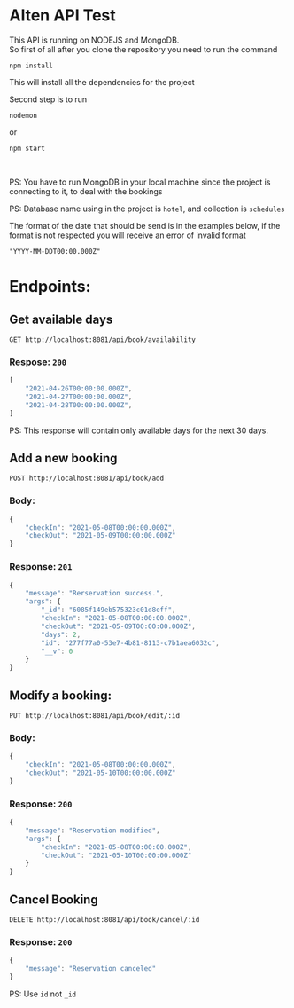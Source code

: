 # Alten API Test
This API is running on NODEJS and MongoDB.<br/>
So first of all after you clone the repository you need to run the command 
```
npm install
```

This will install all the dependencies for the project

Second step is to run
```
nodemon 
```
or 

```
npm start
```
<br/>

PS: You have to run MongoDB in your local machine since the project is connecting to it, to deal with the bookings

PS: Database name using in the project is `hotel`, and collection is `schedules`

The format of the date that should be send is in the examples below, if the format is not respected you will receive an error of invalid format
```
"YYYY-MM-DDT00:00.000Z"
```

# Endpoints:

## Get available days

```http
GET http://localhost:8081/api/book/availability
```

### Respose: `200`
```javascript
[
    "2021-04-26T00:00:00.000Z",
    "2021-04-27T00:00:00.000Z",
    "2021-04-28T00:00:00.000Z",
]
```

PS: This response will contain only available days for the next 30 days.


## Add a new booking
```http
POST http://localhost:8081/api/book/add
```
### Body:
```javascript
{
    "checkIn": "2021-05-08T00:00:00.000Z",
    "checkOut": "2021-05-09T00:00:00.000Z"
}
```

### Response: `201`
```javascript
{
    "message": "Rerservation success.",
    "args": {
        "_id": "6085f149eb575323c01d8eff",
        "checkIn": "2021-05-08T00:00:00.000Z",
        "checkOut": "2021-05-09T00:00:00.000Z",
        "days": 2,
        "id": "277f77a0-53e7-4b81-8113-c7b1aea6032c",
        "__v": 0
    }
}
```

## Modify a booking:
```http
PUT http://localhost:8081/api/book/edit/:id
```
### Body:
```javascript
{
    "checkIn": "2021-05-08T00:00:00.000Z",
    "checkOut": "2021-05-10T00:00:00.000Z"
}
```

### Response: `200`
```javascript
{
    "message": "Reservation modified",
    "args": {
        "checkIn": "2021-05-08T00:00:00.000Z",
        "checkOut": "2021-05-10T00:00:00.000Z"
    }
}
```

## Cancel Booking
```http
DELETE http://localhost:8081/api/book/cancel/:id
```
### Response: `200`
```javascript
{
    "message": "Reservation canceled"
}
```

PS: Use `id` not `_id`